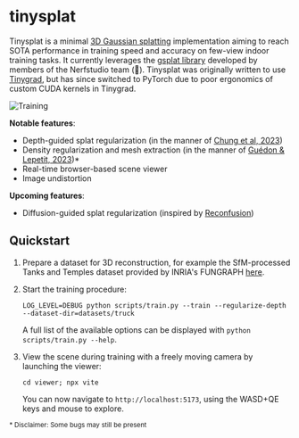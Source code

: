 # tinysplat

Tinysplat is a minimal [3D Gaussian splatting](https://arxiv.org/abs/2308.04079) implementation aiming to reach SOTA performance in training speed and accuracy on few-view indoor training tasks. It currently leverages the [gsplat library](https://github.com/nerfstudio-project/gsplat) developed by members of the Nerfstudio team (🙏). Tinysplat was originally written to use [Tinygrad](https://github.com/tinygrad/tinygrad), but has since switched to PyTorch due to poor ergonomics of custom CUDA kernels in Tinygrad.

![Training](/docs/static/training.gif?raw=true)

**Notable features**:
- Depth-guided splat regularization (in the manner of [Chung et al, 2023](https://arxiv.org/abs/2311.13398))
- Density regularization and mesh extraction (in the manner of [Guédon & Lepetit, 2023](https://arxiv.org/abs/2311.12775))*
- Real-time browser-based scene viewer
- Image undistortion

**Upcoming features**:
- Diffusion-guided splat regularization (inspired by [Reconfusion](https://arxiv.org/abs/2312.02981))

## Quickstart

1. Prepare a dataset for 3D reconstruction, for example the SfM-processed Tanks and Temples dataset provided by INRIA's FUNGRAPH [here](https://repo-sam.inria.fr/fungraph/3d-gaussian-splatting/datasets/input/tandt_db.zip).

2. Start the training procedure:

    `LOG_LEVEL=DEBUG python scripts/train.py --train --regularize-depth --dataset-dir=datasets/truck`

    A full list of the available options can be displayed with `python scripts/train.py --help`.

3. View the scene during training with a freely moving camera by launching the viewer:

    `cd viewer; npx vite`

    You can now navigate to `http://localhost:5173`, using the WASD+QE keys and mouse to explore.

<sub>\* Disclaimer: Some bugs may still be present</sub>
